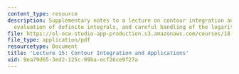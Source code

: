 ```yaml
---
content_type: resource
description: Supplementary notes to a lecture on contour integration and applications,
  evaluation of definite integrals, and careful handling of the logarithm.
file: https://ol-ocw-studio-app-production.s3.amazonaws.com/courses/18-112-functions-of-a-complex-variable-fall-2008/9ea79d653ed2125c99baecf26ce9f27a_lecture15.pdf
file_type: application/pdf
resourcetype: Document
title: 'Lecture 15: Contour Integration and Applications'
uid: 9ea79d65-3ed2-125c-99ba-ecf26ce9f27a
---
```

